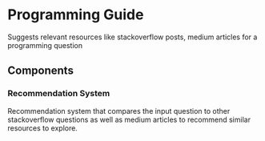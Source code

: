 # **Programming Guide**
Suggests relevant resources like stackoverflow posts, medium articles for a programming question

## **Components**

### **Recommendation System**
Recommendation system that compares the input question to other stackoverflow questions as well as medium articles to recommend similar resources to explore.